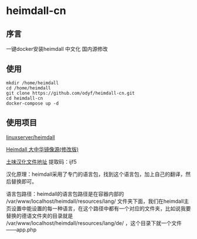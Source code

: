 # heimdall-cn
## 序言
一键docker安装heimdall
中文化
国内源修改
## 使用
```
mkdir /home/heimdall
cd /home/heimdall
git clone https://github.com/odyf/heimdall-cn.git
cd heimdall-cn
docker-compose up -d
```


## 使用项目
[linuxserver/heimdall](linuxserver/heimdall)

[Heimdall 大中华镜像源(修改版)](https://gitee.com/sKai-Zhang/Heimdall-List/tree/master)

[土味汉化文件地址](https://pan.baidu.com/s/1OQwK8oY3Q7ZmW4r4eQ-QiQ) 提取码：ijf5



汉化原理：heimdall采用了专门的语言包，找到这个语言包，加上自己的翻译，然后替换即可。

语言包路径：heimdall的语言包路径是在容器内部的 /var/www/localhost/heimdall/resources/lang/ 文件夹下面，我们在heimdall主页设置中能设置的每一种语言，在这个路径中都有一个对应的文件夹，比如说我要替换的德语文件夹的目录就是 /var/www/localhost/heimdall/resources/lang/de/ ，这个目录下就一个文件——app.php